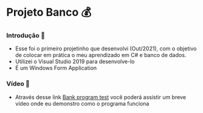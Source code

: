 <h1>Projeto Banco 💰</h1>  

<h3>Introdução 📃</h3>

- Esse foi o primeiro projetinho que desenvolvi (Out/2021), com o objetivo de colocar em prática o meu aprendizado em C# e banco de dados.
- Utilizei o Visual Studio 2019 para desenvolve-lo 
- É um Windows Form Application

<h3>Vídeo 🎥</h3>

- Através desse link [Bank program test](https://www.youtube.com/watch?v=OYtMM20e5es) você poderá assistir um breve vídeo onde eu demonstro como o programa funciona
